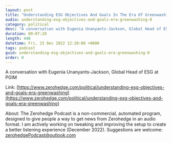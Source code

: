 ```yaml
---
layout: post
title: "Understanding ESG Objectives And Goals In The Era Of Greenwashing"
audio: understanding-esg-objectives-and-goals-era-greenwashing-0
category: political
desc: "A conversation with Eugenia Unanyants-Jackson, Global Head of ESG at PGIM"
duration: 00:07:28
length: 448
datetime: Fri, 23 Dec 2022 12:20:00 +0000
tags: podcast
guid: understanding-esg-objectives-and-goals-era-greenwashing-0
order: 0
---
```

A conversation with Eugenia Unanyants-Jackson, Global Head of ESG at PGIM

Link: [https://www.zerohedge.com/political/understanding-esg-objectives-and-goals-era-greenwashing](https://www.zerohedge.com/political/understanding-esg-objectives-and-goals-era-greenwashing)

About: The Zerohedge Podcast is a non-commercial, automated program, designed to give people a way to get news from Zerohedge in an audio format.  I am actively working on tweaking and improving the setup to create a better listening experience (December 2022).  Suggestions are welcome: [zerohedgePodcast@outlook.com](mailto:zerohedgePodcast@outlook.com)